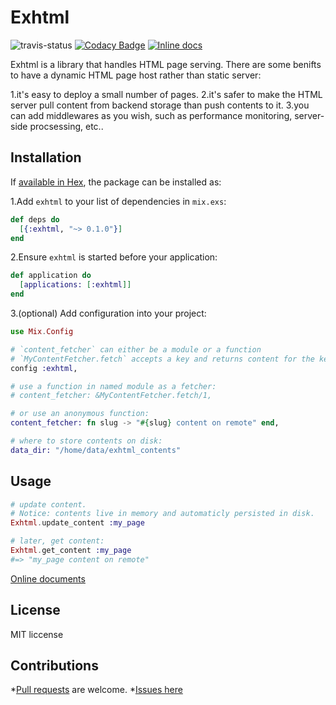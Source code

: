 # Exhtml

![travis-status](https://travis-ci.org/qhwa/exhtml.svg?branch=master)
[![Codacy Badge](https://api.codacy.com/project/badge/Grade/6dbd64f1b04149eda13f555ebc343543)](https://www.codacy.com/app/qhwa/exhtml?utm_source=github.com&amp;utm_medium=referral&amp;utm_content=qhwa/exhtml&amp;utm_campaign=Badge_Grade)
[![Inline docs](http://inch-ci.org/github/qhwa/exhtml.svg)](http://inch-ci.org/github/qhwa/exhtml)

Exhtml is a library that handles HTML page serving.
There are some benifts to have a dynamic HTML page host rather than static server:

1.it's easy to deploy a small number of pages.
2.it's safer to make the HTML server pull content from backend storage than push contents to it.
3.you can add middlewares as you wish, such as performance monitoring, server-side procsessing, etc..

## Installation

If [available in Hex](https://hex.pm/docs/publish), the package can be installed as:

1.Add `exhtml` to your list of dependencies in `mix.exs`:

  ```elixir
  def deps do
    [{:exhtml, "~> 0.1.0"}]
  end
  ```

2.Ensure `exhtml` is started before your application:

  ```elixir
  def application do
    [applications: [:exhtml]]
  end
  ```

3.(optional) Add configuration into your project:

  ```elixir
  use Mix.Config

  # `content_fetcher` can either be a module or a function
  # `MyContentFetcher.fetch` accepts a key and returns content for the key.
  config :exhtml,
  
  # use a function in named module as a fetcher:
  # content_fetcher: &MyContentFetcher.fetch/1,

  # or use an anonymous function:
  content_fetcher: fn slug -> "#{slug} content on remote" end,

  # where to store contents on disk:
  data_dir: "/home/data/exhtml_contents"
  ```

## Usage

```elixir
# update content.
# Notice: contents live in memory and automaticly persisted in disk.
Exhtml.update_content :my_page

# later, get content:
Exhtml.get_content :my_page
#=> "my_page content on remote"
```

[Online documents](https://hexdocs.pm/exhtml/Exhtml.html)

## License

MIT liccense

## Contributions

*[Pull requests](https://github.com/qhwa/exhtml/pulls) are welcome.
*[Issues here](https://github.com/qhwa/exhtml/issues)
